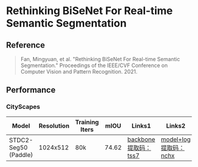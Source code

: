 # Rethinking BiSeNet For Real-time Semantic Segmentation

## Reference

> Fan, Mingyuan, et al. "Rethinking BiSeNet For Real-time Semantic Segmentation." Proceedings of the IEEE/CVF Conference on Computer Vision and Pattern Recognition. 2021.


## Performance

### CityScapes

| Model      |Resolution | Training Iters | mIOU | Links1 |Links2 |log|
| -------------|---------|---------------|------ |------ |------ |-------|
| STDC2-Seg50 (Paddle)| 1024x512|80k| 74.62  |[backbone提取码：tss7](https://pan.baidu.com/s/16kh3aHTBBX6wfKiIG-y3yA) |[model+log提取码：nchx](https://pan.baidu.com/s/1sFHqZWhcl8hFzGCrXu_c7Q)|[vdl](https://www.paddlepaddle.org.cn/paddle/visualdl/service/app/index?id=30a6031fcc7cc09db93b4d33eb21724a)|
